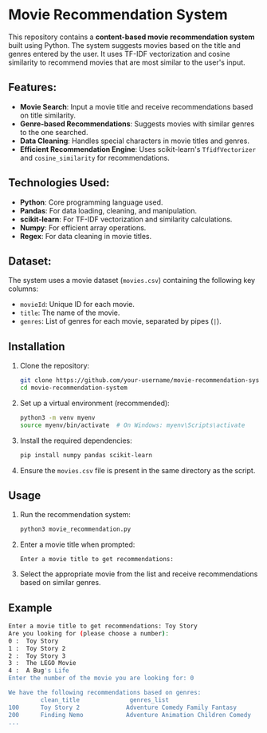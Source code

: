 # Movie Recommendation System

This repository contains a **content-based movie recommendation system** built using Python. The system suggests movies based on the title and genres entered by the user. It uses TF-IDF vectorization and cosine similarity to recommend movies that are most similar to the user's input.

## Features:
- **Movie Search**: Input a movie title and receive recommendations based on title similarity.
- **Genre-based Recommendations**: Suggests movies with similar genres to the one searched.
- **Data Cleaning**: Handles special characters in movie titles and genres.
- **Efficient Recommendation Engine**: Uses scikit-learn's `TfidfVectorizer` and `cosine_similarity` for recommendations.

## Technologies Used:
- **Python**: Core programming language used.
- **Pandas**: For data loading, cleaning, and manipulation.
- **scikit-learn**: For TF-IDF vectorization and similarity calculations.
- **Numpy**: For efficient array operations.
- **Regex**: For data cleaning in movie titles.

## Dataset:
The system uses a movie dataset (`movies.csv`) containing the following key columns:
- `movieId`: Unique ID for each movie.
- `title`: The name of the movie.
- `genres`: List of genres for each movie, separated by pipes (`|`).

## Installation

1. Clone the repository:
   ```bash
   git clone https://github.com/your-username/movie-recommendation-system.git
   cd movie-recommendation-system
   ```

2. Set up a virtual environment (recommended):
   ```bash
   python3 -m venv myenv
   source myenv/bin/activate  # On Windows: myenv\Scripts\activate
   ```

3. Install the required dependencies:
   ```bash
   pip install numpy pandas scikit-learn
   ```

4. Ensure the `movies.csv` file is present in the same directory as the script.

## Usage

1. Run the recommendation system:
   ```bash
   python3 movie_recommendation.py
   ```

2. Enter a movie title when prompted:
   ```
   Enter a movie title to get recommendations: 
   ```

3. Select the appropriate movie from the list and receive recommendations based on similar genres.

## Example

```bash
Enter a movie title to get recommendations: Toy Story
Are you looking for (please choose a number): 
0 :  Toy Story
1 :  Toy Story 2
2 :  Toy Story 3
3 :  The LEGO Movie
4 :  A Bug's Life
Enter the number of the movie you are looking for: 0

We have the following recommendations based on genres:
         clean_title              genres_list
100      Toy Story 2             Adventure Comedy Family Fantasy
200      Finding Nemo            Adventure Animation Children Comedy
...
```
